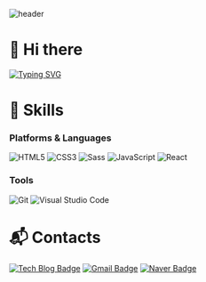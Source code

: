 
![header](https://capsule-render.vercel.app/api?type=waving&color=gradient&height=120&animation=fadeIn&section=footer&text=HYUN+SOO&fontAlign=70)

# 👋 Hi there
[![Typing SVG](https://readme-typing-svg.herokuapp.com/?color=f0f6fc&lines=만나서+반갑습니다+🥰&font=Do+Hyeon&size=40)](https://git.io/typing-svg)

# 💪 Skills

### Platforms & Languages
![HTML5](https://img.shields.io/badge/HTML5-E34F26.svg?&style=for-the-badge&logo=HTML5&logoColor=white)
![CSS3](https://img.shields.io/badge/CSS3-1572B6.svg?&style=for-the-badge&logo=CSS3&logoColor=white)
![Sass](https://img.shields.io/badge/Sass-CC6699.svg?&style=for-the-badge&logo=Sass&logoColor=white)
![JavaScript](https://img.shields.io/badge/JavaScript-F7DF1E.svg?&style=for-the-badge&logo=JavaScript&logoColor=white)
![React](https://img.shields.io/badge/React-61DAFB.svg?&style=for-the-badge&logo=React&logoColor=white)


### Tools
![Git](https://img.shields.io/badge/Git-F05032.svg?&style=for-the-badge&logo=Git&logoColor=white)
![Visual Studio Code](https://img.shields.io/badge/Visual%20Studio%20Code-007ACC.svg?&style=for-the-badge&logo=Visual%20Studio%20Code&logoColor=white)

 
# :mailbox_with_mail: Contacts
[![Tech Blog Badge](http://img.shields.io/badge/-Tech%20blog-black?style=flat-square&logo=github&link=https://seizetheday8197.tistory.com/)](https://seizetheday8197.tistory.com/)
[![Gmail Badge](https://img.shields.io/badge/Gmail-d14836?style=flat-square&logo=Gmail&logoColor=white&link=mailto:ilikefall1212@gmail.com)](mailto:ilikefall1212@gmail.com)
[![Naver Badge](https://img.shields.io/badge/Naver-03C75A?style=flat-square&logo=Naver&logoColor=white&link=mailto:pjk1245@naver.com)](mailto:pjk1245@naver.com)
